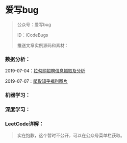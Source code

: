 # 爱写bug
> 公众号：爱写bug
>
> ID：iCodeBugs
>
>  推送文章实例源码和素材：

### 数据分析：

2019-07-04：[拉勾网招聘信息抓取及分析](https://github.com/zhangzhe532/icodebugs/tree/master/DataAnalysis/lagou_data_Analysis)

2019-07-07：[爬取知乎福利图片](https://github.com/zhangzhe532/icodebugs/tree/master/DataAnalysis/zhihu_get_pic)

### 机器学习：

### 深度学习：

### LeetCode详解：

> 实在抱歉，这个暂时不公开，可以在公众号菜单栏获取。
